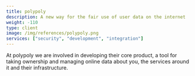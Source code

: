 ```yaml
---
title: polypoly
description: A new way for the fair use of user data on the internet
weight: -110
type: client
image: /img/references/polypoly.png
services: ["security", "development", "integration"]
---
```


At polypoly we are involved in developing their core product, a tool for taking ownership
and managing online data about you, the services around it and their infrastructure.
